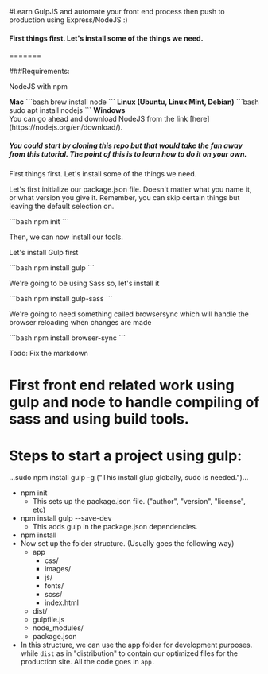 #Learn GulpJS and automate your front end process then push to production using Express/NodeJS :)

<h4>First things first. Let's install some of the things we need.</h4>
=======

###Requirements:
<p>NodeJS with npm</p>
<b>Mac</b>
```bash
brew install node
```
<b>Linux (Ubuntu, Linux Mint, Debian)</b>
```bash
sudo apt install nodejs
```
<b>Windows</b>
<br>
You can go ahead and download NodeJS from the link [here](https://nodejs.org/en/download/).

<h5>You could start by cloning this repo but that would take the fun away from this tutorial. The point of this is to learn how to do it on your own.</h5>

<p>First things first. Let's install some of the things we need.</p>

<p>Let's first initialize our package.json file. Doesn't matter what you name it, or what version you give it. Remember, you can skip certain things but leaving the default selection on.</p>
```bash
npm init
```

<p>Then, we can now install our tools.</p>
<p>Let's install Gulp first</p>
```bash
npm install gulp
```

<p>We're going to be using Sass so, let's install it</p>
```bash
npm install gulp-sass
```

<p>We're going to need something called browsersync which will handle the browser reloading when changes are made</p>
```bash
npm install browser-sync
```

Todo:
Fix the markdown

First front end related work using gulp and node to handle compiling of sass and using build tools.
==========

Steps to start a project using gulp:
============
  ...sudo npm install gulp -g ("This install glup globally, sudo is needed.")...
  * npm init
    - This sets up the package.json file. ("author", "version", "license", etc)
  * npm install gulp --save-dev
    - This adds gulp in the package.json dependencies.
  * npm install
  * Now set up the folder structure. (Usually goes the following way)
    - app
      - css/
      - images/
      - js/
      - fonts/
      - scss/
      - index.html
    - dist/
    - gulpfile.js
    - node_modules/
    - package.json
  * In this structure, we can use the app folder for development purposes. while `dist` as in "distribution" to contain our optimized files for the production site. All the code goes in `app.`
